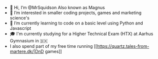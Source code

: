 - 👋 Hi, I’m @MrSquidson Also known as Magnus
- 👀 I’m interested in smaller coding projects, games and marketing science's
- 🌱 I’m currently learning to code on a basic level using Python and Javascript
- 🎓 I'm currently studying for a Higher Technical Exam (HTX) at Aarhus Gymnasium in 🇩🇰
- I also spend part of my free time running [[https://quartz.tales-from-martere.dk/|DnD games]]
<!---
MrSquidson/MrSquidson is a ✨ special ✨ repository because its `README.md` (this file) appears on your GitHub profile.
You can click the Preview link to take a look at your changes.
--->
